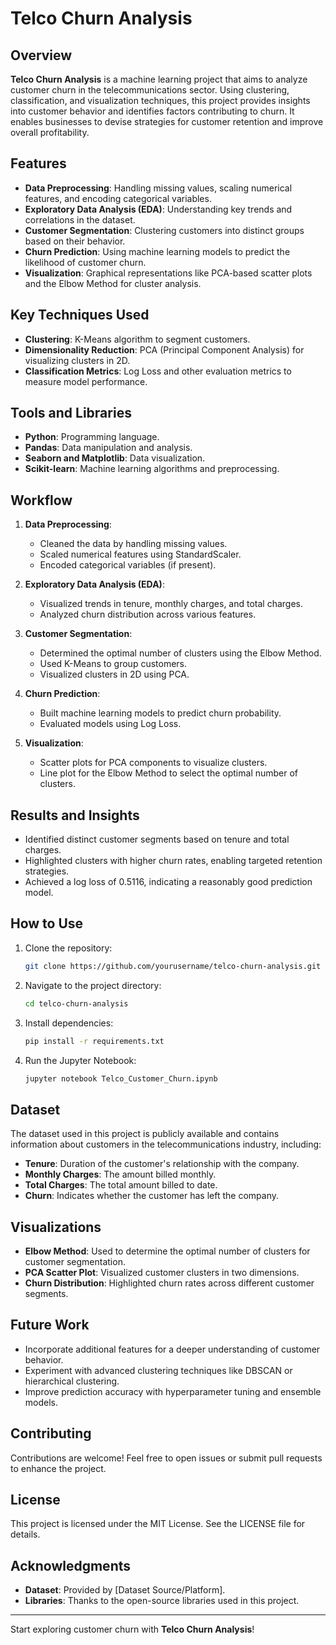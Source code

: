 # Telco Churn Analysis

## Overview
**Telco Churn Analysis** is a machine learning project that aims to analyze customer churn in the telecommunications sector. Using clustering, classification, and visualization techniques, this project provides insights into customer behavior and identifies factors contributing to churn. It enables businesses to devise strategies for customer retention and improve overall profitability.

## Features
- **Data Preprocessing**: Handling missing values, scaling numerical features, and encoding categorical variables.
- **Exploratory Data Analysis (EDA)**: Understanding key trends and correlations in the dataset.
- **Customer Segmentation**: Clustering customers into distinct groups based on their behavior.
- **Churn Prediction**: Using machine learning models to predict the likelihood of customer churn.
- **Visualization**: Graphical representations like PCA-based scatter plots and the Elbow Method for cluster analysis.

## Key Techniques Used
- **Clustering**: K-Means algorithm to segment customers.
- **Dimensionality Reduction**: PCA (Principal Component Analysis) for visualizing clusters in 2D.
- **Classification Metrics**: Log Loss and other evaluation metrics to measure model performance.

## Tools and Libraries
- **Python**: Programming language.
- **Pandas**: Data manipulation and analysis.
- **Seaborn and Matplotlib**: Data visualization.
- **Scikit-learn**: Machine learning algorithms and preprocessing.

## Workflow
1. **Data Preprocessing**:
   - Cleaned the data by handling missing values.
   - Scaled numerical features using StandardScaler.
   - Encoded categorical variables (if present).

2. **Exploratory Data Analysis (EDA)**:
   - Visualized trends in tenure, monthly charges, and total charges.
   - Analyzed churn distribution across various features.

3. **Customer Segmentation**:
   - Determined the optimal number of clusters using the Elbow Method.
   - Used K-Means to group customers.
   - Visualized clusters in 2D using PCA.

4. **Churn Prediction**:
   - Built machine learning models to predict churn probability.
   - Evaluated models using Log Loss.

5. **Visualization**:
   - Scatter plots for PCA components to visualize clusters.
   - Line plot for the Elbow Method to select the optimal number of clusters.

## Results and Insights
- Identified distinct customer segments based on tenure and total charges.
- Highlighted clusters with higher churn rates, enabling targeted retention strategies.
- Achieved a log loss of 0.5116, indicating a reasonably good prediction model.

## How to Use
1. Clone the repository:
   ```bash
   git clone https://github.com/yourusername/telco-churn-analysis.git
   ```

2. Navigate to the project directory:
   ```bash
   cd telco-churn-analysis
   ```

3. Install dependencies:
   ```bash
   pip install -r requirements.txt
   ```

4. Run the Jupyter Notebook:
   ```bash
   jupyter notebook Telco_Customer_Churn.ipynb
   ```

## Dataset
The dataset used in this project is publicly available and contains information about customers in the telecommunications industry, including:
- **Tenure**: Duration of the customer's relationship with the company.
- **Monthly Charges**: The amount billed monthly.
- **Total Charges**: The total amount billed to date.
- **Churn**: Indicates whether the customer has left the company.

## Visualizations
- **Elbow Method**: Used to determine the optimal number of clusters for customer segmentation.
- **PCA Scatter Plot**: Visualized customer clusters in two dimensions.
- **Churn Distribution**: Highlighted churn rates across different customer segments.

## Future Work
- Incorporate additional features for a deeper understanding of customer behavior.
- Experiment with advanced clustering techniques like DBSCAN or hierarchical clustering.
- Improve prediction accuracy with hyperparameter tuning and ensemble models.

## Contributing
Contributions are welcome! Feel free to open issues or submit pull requests to enhance the project.

## License
This project is licensed under the MIT License. See the LICENSE file for details.

## Acknowledgments
- **Dataset**: Provided by [Dataset Source/Platform].
- **Libraries**: Thanks to the open-source libraries used in this project.

---

Start exploring customer churn with **Telco Churn Analysis**!
